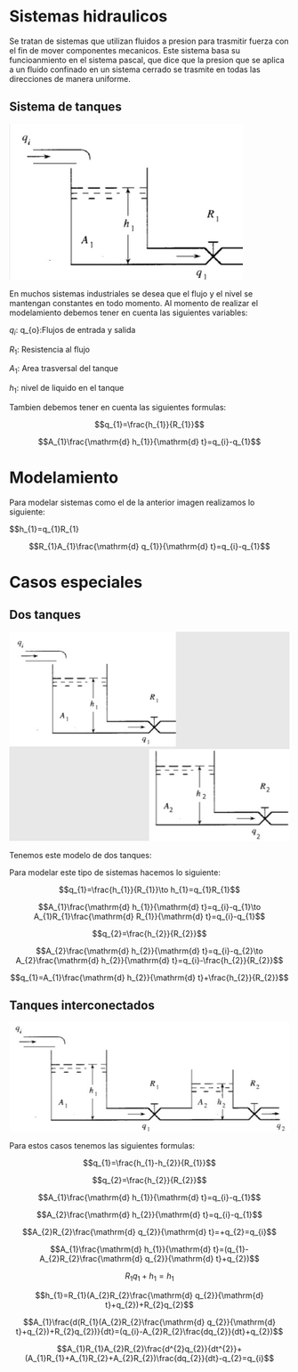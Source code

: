 # Sistemas hidraulicos
Se tratan de sistemas que utilizan fluidos a presion para trasmitir fuerza con el fin de mover componentes mecanicos. Este sistema basa su funcioanmiento en el sistema pascal, que dice que la presion que se aplica a un fluido confinado en un sistema cerrado se trasmite en todas las direcciones de manera uniforme.
## Sistema de tanques
![](7.jpg)

En muchos sistemas industriales se desea que el flujo y el nivel se mantengan constantes en todo momento.
Al momento de realizar el modelamiento debemos tener en cuenta las siguientes variables:

$q_{i}$: q_{o}:Flujos de entrada y salida

$R_{1}$: Resistencia al flujo

$A_{1}$: Area trasversal del tanque

$h_{1}$: nivel de liquido en el tanque

Tambien debemos tener en cuenta las siguientes formulas:

$$q_{1}=\frac{h_{1}}{R_{1}}$$

$$A_{1}\frac{\mathrm{d} h_{1}}{\mathrm{d} t}=q_{i}-q_{1}$$
# Modelamiento
Para modelar sistemas como el de la anterior imagen realizamos lo siguiente:

$$h_{1}=q_{1}R_{1}

$$R_{1}A_{1}\frac{\mathrm{d} q_{1}}{\mathrm{d} t}=q_{i}-q_{1}$$

# Casos especiales
## Dos tanques

![](tk.jpg)

Tenemos este modelo de dos tanques:

Para modelar este tipo de sistemas hacemos lo siguiente:

$$q_{1}=\frac{h_{1}}{R_{1}}\to h_{1}=q_{1}R_{1}$$

$$A_{1}\frac{\mathrm{d} h_{1}}{\mathrm{d} t}=q_{i}-q_{1}\to A_{1}R_{1}\frac{\mathrm{d} R_{1}}{\mathrm{d} t}=q_{i}-q_{1}$$

$$q_{2}=\frac{h_{2}}{R_{2}}$$

$$A_{2}\frac{\mathrm{d} h_{2}}{\mathrm{d} t}=q_{i}-q_{2}\to A_{2}\frac{\mathrm{d} h_{2}}{\mathrm{d} t}=q_{i}-\frac{h_{2}}{R_{2}}$$

$$q_{1}=A_{1}\frac{\mathrm{d} h_{2}}{\mathrm{d} t}+\frac{h_{2}}{R_{2}}$$

## Tanques interconectados

![](2t.jpg)

Para estos casos tenemos las siguientes formulas:

$$q_{1}=\frac{h_{1}-h_{2}}{R_{1}}$$

$$q_{2}=\frac{h_{2}}{R_{2}}$$

$$A_{1}\frac{\mathrm{d} h_{1}}{\mathrm{d} t}=q_{i}-q_{1}$$

$$A_{2}\frac{\mathrm{d} h_{2}}{\mathrm{d} t}=q_{i}-q_{1}$$

$$A_{2}R_{2}\frac{\mathrm{d} q_{2}}{\mathrm{d} t}=+q_{2}=q_{i}$$

$$A_{1}\frac{\mathrm{d} h_{1}}{\mathrm{d} t}=(q_{1}-A_{2}R_{2}\frac{\mathrm{d} q_{2}}{\mathrm{d} t}+q_{2})$$

$$R_{1}q_{1}+h_{1}=h_{1}$$

$$h_{1}=R_{1}(A_{2}R_{2}\frac{\mathrm{d} q_{2}}{\mathrm{d} t}+q_{2})+R_{2}q_{2}$$

$$A_{1}\frac{d(R_{1}(A_{2}R_{2}\frac{\mathrm{d} q_{2}}{\mathrm{d} t}+q_{2})+R_{2}q_{2})}{dt}=(q_{i}-A_{2}R_{2}\frac{dq_{2}}{dt}+q_{2})$$

$$A_{1}R_{1}A_{2}R_{2}\frac{d^{2}q_{2}}{dt^{2}}+(A_{1}R_{1}+A_{1}R_{2}+A_{2}R_{2})\frac{dq_{2}}{dt}-q_{2}=q_{i}$$
